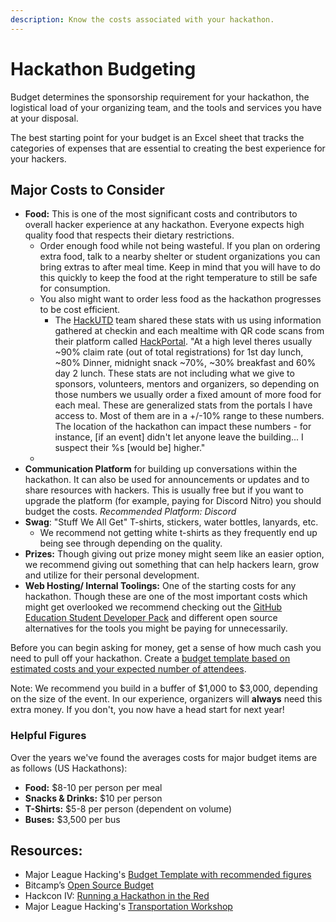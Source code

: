 ```yaml
---
description: Know the costs associated with your hackathon.
---
```


# Hackathon Budgeting

Budget determines the sponsorship requirement for your hackathon, the logistical load of your organizing team, and the tools and services you have at your disposal.

The best starting point for your budget is an Excel sheet that tracks the categories of expenses that are essential to creating the best experience for your hackers.

## Major Costs to Consider

* **Food:** This is one of the most significant costs and contributors to overall hacker experience at any hackathon. Everyone expects high quality food that respects their dietary restrictions.
  * Order enough food while not being wasteful. If you plan on ordering extra food, talk to a nearby shelter or student organizations you can bring extras to after meal time. Keep in mind that you will have to do this quickly to keep the food at the right temperature to still be safe for consumption.&#x20;
  * You also might want to order less food as the hackathon progresses to be cost efficient.&#x20;
    * The [HackUTD](https://hackutd.co/) team shared these stats with us using information gathered at checkin and each mealtime with QR code scans from their platform called [HackPortal](https://github.com/acmutd/hackportal). "At a high level theres usually \~90% claim rate (out of total registrations) for 1st day lunch, \~80% Dinner, midnight snack \~70%, \~30% breakfast and 60% day 2 lunch. These stats are not including what we give to sponsors, volunteers, mentors and organizers, so depending on those numbers we usually order a fixed amount of more food for each meal. These are generalized stats from the portals I have access to. Most of them are in a +/-10% range to these numbers. The location of the hackathon can impact these numbers - for instance, \[if an event] didn't let anyone leave the building... I suspect their %s \[would be] higher."
  *
* **Communication Platform** for building up conversations within the hackathon.  It can also be used for announcements or updates and to share resources with hackers. This is usually free but if you want to upgrade the platform (for example, paying for Discord Nitro) you should budget the costs. _Recommended Platform: Discord_
* **Swag**: "Stuff We All Get" T-shirts, stickers, water bottles, lanyards, etc.
  * We recommend not getting white t-shirts as they frequently end up being see through depending on the quality. &#x20;
* **Prizes:** Though giving out prize money might seem like an easier option, we recommend giving out something that can help hackers learn, grow and utilize for their personal development.&#x20;
* **Web Hosting/ Internal Toolings:** One of the starting costs for any hackathon. Though these are one of the most important costs which might get overlooked we recommend checking out the [GitHub Education Student Developer Pack](https://hackp.ac/github) and different open source alternatives for the tools you might be paying for unnecessarily.

Before you can begin asking for money, get a sense of how much cash you need to pull off your hackathon. Create a [budget template based on estimated costs and your expected number of attendees](https://docs.google.com/spreadsheets/d/1ADKWatCbC3AhBKlyWOtVSqMcD6O6Y3FcwMTZwynPwDA/edit).

Note: We recommend you build in a buffer of $1,000 to $3,000, depending on the size of the event. In our experience, organizers will **always** need this extra money. If you don't, you now have a head start for next year!

### Helpful Figures

Over the years we've found the averages costs for major budget items are as follows (US Hackathons):

* **Food:** $8-10 per person per meal
* **Snacks & Drinks:** $10 per person
* **T-Shirts:** $5-8 per person (dependent on volume)
* **Buses:** $3,500 per bus

## Resources:

* Major League Hacking's [Budget Template with recommended figures](https://docs.google.com/spreadsheets/d/1ADKWatCbC3AhBKlyWOtVSqMcD6O6Y3FcwMTZwynPwDA/edit)
* Bitcamp’s [Open Source Budget](https://medium.com/bitcampfire-stories/bitcamps-open-source-budget-14a86974b5b2)
* Hackcon IV: [Running a Hackathon in the Red](https://www.youtube.com/watch?v=IRK3KmhE_go\&index=10\&list=PLPDgudJ_VDUcS5ELB-_OZ3Zy5nn5iqvSi)
* Major League Hacking's [Transportation Workshop](https://www.youtube.com/watch?v=wGKX_koCPIk)
